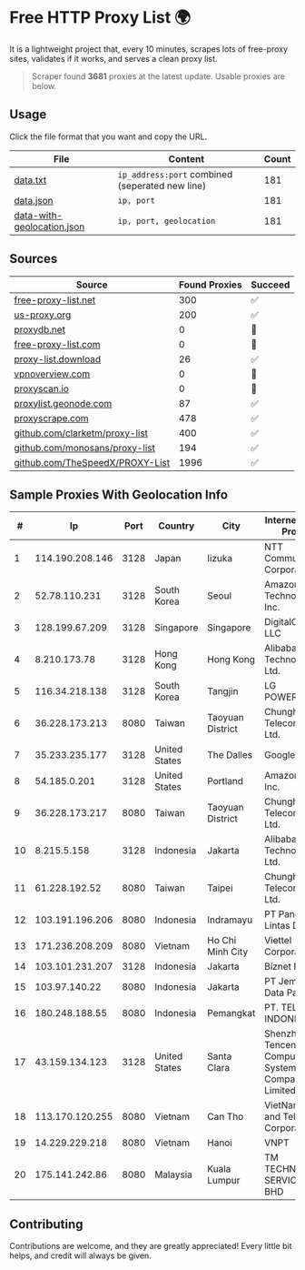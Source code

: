 
# Free HTTP Proxy List 🌍

It is a lightweight project that, every 10 minutes, scrapes lots of free-proxy sites, validates if it works, and serves a clean proxy list.


> Scraper found **3681** proxies at the latest update. Usable proxies are below.

## Usage

Click the file format that you want and copy the URL.


|File|Content|Count|
|----|-------|-----|
|[data.txt](https://raw.githubusercontent.com/themiralay/Proxy-List-World/master/data.txt)|`ip_address:port` combined (seperated new line)|181|
|[data.json](https://raw.githubusercontent.com/themiralay/Proxy-List-World/master/data.json)|`ip, port`|181|
|[data-with-geolocation.json](https://raw.githubusercontent.com/themiralay/Proxy-List-World/master/data-with-geolocation.json)|`ip, port, geolocation`|181|

## Sources

|Source|Found Proxies|Succeed|
|------|-------------|-------|
|[free-proxy-list.net](https://free-proxy-list.net)|300|✅|
|[us-proxy.org](https://www.us-proxy.org)|200|✅|
|[proxydb.net](http://proxydb.net)|0|🚫|
|[free-proxy-list.com](https://free-proxy-list.com/?page=&port=&type%5B%5D=http&type%5B%5D=https&up_time=0&search=Search)|0|🚫|
|[proxy-list.download](https://www.proxy-list.download/HTTP)|26|✅|
|[vpnoverview.com](https://vpnoverview.com/privacy/anonymous-browsing/free-proxy-servers)|0|🚫|
|[proxyscan.io](https://www.proxyscan.io)|0|🚫|
|[proxylist.geonode.com](https://proxylist.geonode.com/api/proxy-list?limit=300&page=1&sort_by=lastChecked&sort_type=desc&protocols=http,https)|87|✅|
|[proxyscrape.com](https://api.proxyscrape.com/v2/?request=displayproxies&protocol=http&timeout=10000&country=all&ssl=all&anonymity=all)|478|✅|
|[github.com/clarketm/proxy-list](https://raw.githubusercontent.com/clarketm/proxy-list/master/proxy-list-raw.txt)|400|✅|
|[github.com/monosans/proxy-list](https://raw.githubusercontent.com/monosans/proxy-list/main/proxies/http.txt)|194|✅|
|[github.com/TheSpeedX/PROXY-List](https://raw.githubusercontent.com/TheSpeedX/PROXY-List/master/http.txt)|1996|✅|


## Sample Proxies With Geolocation Info

|#|Ip|Port|Country|City|Internet Service Provider|
|-|--|----|-------|----|-------------------------|
|1|114.190.208.146|3128|Japan|Iizuka|NTT Communications Corporation|
|2|52.78.110.231|3128|South Korea|Seoul|Amazon Technologies Inc.|
|3|128.199.67.209|3128|Singapore|Singapore|DigitalOcean, LLC|
|4|8.210.173.78|3128|Hong Kong|Hong Kong|Alibaba (US) Technology Co., Ltd.|
|5|116.34.218.138|3128|South Korea|Tangjin|LG POWERCOMM|
|6|36.228.173.213|8080|Taiwan|Taoyuan District|Chunghwa Telecom Co., Ltd.|
|7|35.233.235.177|3128|United States|The Dalles|Google LLC|
|8|54.185.0.201|3128|United States|Portland|Amazon.com, Inc.|
|9|36.228.173.217|8080|Taiwan|Taoyuan District|Chunghwa Telecom Co., Ltd.|
|10|8.215.5.158|3128|Indonesia|Jakarta|Alibaba (US) Technology Co., Ltd.|
|11|61.228.192.52|8080|Taiwan|Taipei|Chunghwa Telecom Co., Ltd.|
|12|103.191.196.206|8080|Indonesia|Indramayu|PT Pangkalan Lintas Data|
|13|171.236.208.209|8080|Vietnam|Ho Chi Minh City|Viettel Corporation|
|14|103.101.231.207|3128|Indonesia|Jakarta|Biznet Networks|
|15|103.97.140.22|8080|Indonesia|Jakarta|PT Jembatan Data Pangrango|
|16|180.248.188.55|8080|Indonesia|Pemangkat|PT. TELKOM INDONESIA|
|17|43.159.134.123|3128|United States|Santa Clara|Shenzhen Tencent Computer Systems Company Limited|
|18|113.170.120.255|8080|Vietnam|Can Tho|VietNam Post and Telecom Corporation|
|19|14.229.229.218|8080|Vietnam|Hanoi|VNPT|
|20|175.141.242.86|8080|Malaysia|Kuala Lumpur|TM TECHNOLOGY SERVICES SDN BHD|



## Contributing

Contributions are welcome, and they are greatly appreciated! Every
little bit helps, and credit will always be given.

